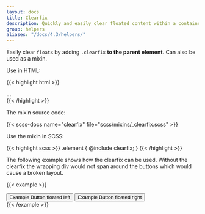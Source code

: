 ```yaml
---
layout: docs
title: Clearfix
description: Quickly and easily clear floated content within a container by adding a clearfix utility.
group: helpers
aliases: "/docs/4.3/helpers/"
---
```


Easily clear `float`s by adding `.clearfix` **to the parent element**. Can also be used as a mixin.

Use in HTML:

{{< highlight html >}}
<div class="clearfix">...</div>
{{< /highlight >}}

The mixin source code:

{{< scss-docs name="clearfix" file="scss/mixins/_clearfix.scss" >}}

Use the mixin in SCSS:

{{< highlight scss >}}
.element {
  @include clearfix;
}
{{< /highlight >}}

The following example shows how the clearfix can be used. Without the clearfix the wrapping div would not span around the buttons which would cause a broken layout.

{{< example >}}
<div class="bg-info clearfix">
  <button type="button" class="btn btn-secondary float-left">Example Button floated left</button>
  <button type="button" class="btn btn-secondary float-right">Example Button floated right</button>
</div>
{{< /example >}}
